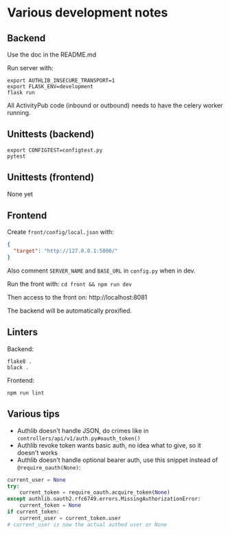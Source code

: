 # Various development notes

## Backend

Use the doc in the README.md

Run server with:

```shell
export AUTHLIB_INSECURE_TRANSPORT=1
export FLASK_ENV=development
flask run
```

All ActivityPub code (inbound or outbound) needs to have the celery worker running.

## Unittests (backend)

```shell
export CONFIGTEST=configtest.py
pytest
```

## Unittests (frontend)

None yet

## Frontend

Create `front/config/local.json` with:

```json
{
  "target": "http://127.0.0.1:5000/"
}
```

Also comment `SERVER_NAME` and `BASE_URL` in `config.py` when in dev.

Run the front with: `cd front && npm run dev`

Then access to the front on: http://localhost:8081

The backend will be automatically proxified.

## Linters

Backend:

```
flake8 .
black .
```

Frontend:
```
npm run lint
```

## Various tips
- Authlib doesn't handle JSON, do crimes like in `controllers/api/v1/auth.py#oauth_token()`
- Authlib revoke token wants basic auth, no idea what to give, so it doesn't works
- Authlib doesn't handle optional bearer auth, use this snippet instead of `@require_oauth(None)`:

```python
current_user = None
try:
    current_token = require_oauth.acquire_token(None)
except authlib.oauth2.rfc6749.errors.MissingAuthorizationError:
    current_token = None
if current_token:
    current_user = current_token.user
# current_user is now the actual authed user or None
```